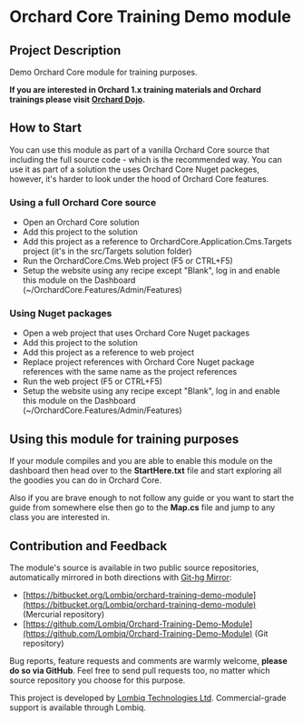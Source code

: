 # Orchard Core Training Demo module



## Project Description

Demo Orchard Core module for training purposes.

**If you are interested in Orchard 1.x training materials and Orchard trainings please visit [Orchard Dojo](https://orcharddojo.net/).**


## How to Start

You can use this module as part of a vanilla Orchard Core source that including the full source code - which is the recommended way. You can use it as part of a solution the uses Orchard Core Nuget packeges, however, it's harder to look under the hood of Orchard Core features.


### Using a full Orchard Core source

* Open an Orchard Core solution
* Add this project to the solution
* Add this project as a reference to OrchardCore.Application.Cms.Targets project (it's in the src/Targets solution folder)
* Run the OrchardCore.Cms.Web project (F5 or CTRL+F5)
* Setup the website using any recipe except "Blank", log in and enable this module on the Dashboard (~/OrchardCore.Features/Admin/Features)


### Using Nuget packages

* Open a web project that uses Orchard Core Nuget packages
* Add this project to the solution
* Add this project as a reference to web project
* Replace project references with Orchard Core Nuget package references with the same name as the project references
* Run the web project (F5 or CTRL+F5)
* Setup the website using any recipe except "Blank", log in and enable this module on the Dashboard (~/OrchardCore.Features/Admin/Features)


## Using this module for training purposes

If your module compiles and you are able to enable this module on the dashboard then head over to the **StartHere.txt** file and start exploring all the goodies you can do in Orchard Core.

Also if you are brave enough to not follow any guide or you want to start the guide from somewhere else then go to the **Map.cs** file and jump to any class you are interested in.


## Contribution and Feedback

The module's source is available in two public source repositories, automatically mirrored in both directions with [Git-hg Mirror](https://githgmirror.com):

- [https://bitbucket.org/Lombiq/orchard-training-demo-module](https://bitbucket.org/Lombiq/orchard-training-demo-module) (Mercurial repository)
- [https://github.com/Lombiq/Orchard-Training-Demo-Module](https://github.com/Lombiq/Orchard-Training-Demo-Module) (Git repository)

Bug reports, feature requests and comments are warmly welcome, **please do so via GitHub**.
Feel free to send pull requests too, no matter which source repository you choose for this purpose.

This project is developed by [Lombiq Technologies Ltd](https://lombiq.com/). Commercial-grade support is available through Lombiq.